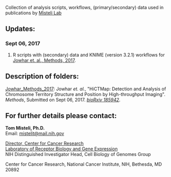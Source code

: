 Collection of analysis scripts, workflows, (primary/secondary) data used in publications by [Misteli Lab](https://ccr.cancer.gov/Laboratory-of-Receptor-Biology-and-Gene-Expression/tom-misteli) 

## Updates:

### Sept 06, 2017
1. R scripts with (secondary) data and KNIME (version 3.2.1) workflows for [Jowhar et. al., Methods, 2017](https://doi.org/10.1101/185942).  

## Description of folders:

[Jowhar_Methods_2017](https://github.com/CBIIT/Misteli-Lab-CCR-NCI/tree/master/Jowhar_Methods_2017): Jowhar _et. al._, "HiCTMap: Detection and Analysis of Chromosome Territory Structure and Position by High-throughput Imaging". _Methods_, Submitted on Sept 06, 2017. _[bioRxiv 185942](https://doi.org/10.1101/185942)_.


## For further details please contact:

**Tom Misteli, Ph.D.**  
Email: [mistelit@mail.nih.gov](mailto:mistelit@mail.nih.gov)

[Director, Center for Cancer Research](https://ccr.cancer.gov/about)  
[Laboratory of Receptor Biology and Gene Expression](https://ccr.cancer.gov/Laboratory-of-Receptor-Biology-and-Gene-Expression)  
NIH Distinguished Investigator 
Head, Cell Biology of Genomes Group

Center for Cancer Research, National Cancer Institute, NIH, Bethesda, MD 20892
